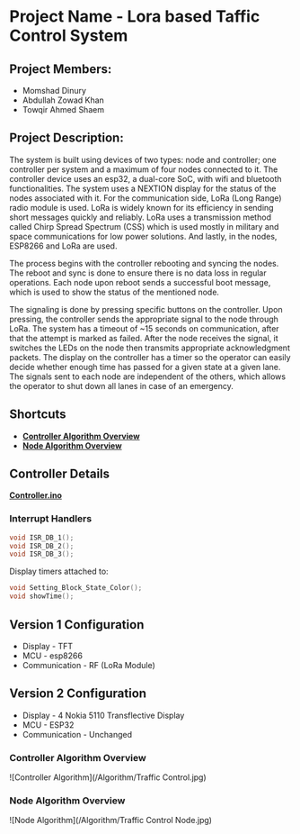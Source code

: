 # Project Name - Lora based Taffic Control System

## Project Members:
* Momshad Dinury
* Abdullah Zowad Khan
* Towqir Ahmed Shaem

## Project Description:
The system is built using devices of two types: node and controller; one controller per system and a maximum of four nodes connected to it. The controller device uses an esp32, a dual-core SoC, with wifi and bluetooth functionalities. The system uses a NEXTION display for the status of the nodes associated with it. For the communication side, LoRa (Long Range) radio module is used. LoRa is widely known for its efficiency in sending short messages quickly and reliably. LoRa uses a transmission method called Chirp Spread Spectrum (CSS) which is used mostly in military and space communications for low power solutions. And lastly, in the nodes, ESP8266 and LoRa are used.

The process begins with the controller rebooting and syncing the nodes. The reboot and sync is done to ensure there is no data loss in regular operations. Each node upon reboot sends a successful boot message, which is used to show the status of the mentioned node.

The signaling is done by pressing specific buttons on the controller. Upon pressing, the controller sends the appropriate signal to the node through LoRa. The system has a timeout of ~15 seconds on communication, after that the attempt is marked as failed. After the node receives the signal, it switches the LEDs on the node then transmits appropriate acknowledgment packets. The display on the controller has a timer so the operator can easily decide whether enough time has passed for a given state at a given lane. The signals sent to each node are independent of the others, which allows the operator to shut down all lanes in case of an emergency.


## Shortcuts
* [**Controller Algorithm Overview**](#controller-algorithm-overview)
* [**Node Algorithm Overview**](#node-algorithm-overview)

## Controller Details

[**Controller.ino**](https://gitlab.com/Momshad/Lora-Traffic-Control-System/blob/Controller-Adjustments-Timers-Displays/Controller/Controller.ino)

### Interrupt Handlers

```cpp
void ISR_DB_1();
void ISR_DB_2();
void ISR_DB_3();
```

Display timers attached to:
```cpp
void Setting_Block_State_Color();
void showTime();
```

## Version 1 Configuration

* Display - TFT
* MCU - esp8266
* Communication - RF (LoRa Module)

## Version 2 Configuration

* Display - 4 Nokia 5110 Transflective Display
* MCU - ESP32
* Communication - Unchanged

### Controller Algorithm Overview
![Controller Algorithm](/Algorithm/Traffic Control.jpg)

### Node Algorithm Overview
![Node Algorithm](/Algorithm/Traffic Control Node.jpg)    

